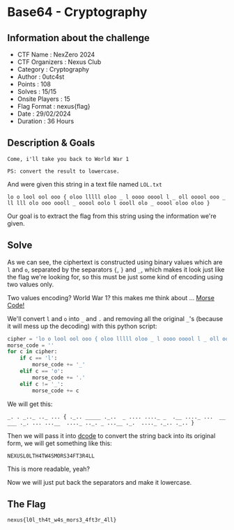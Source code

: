 # Base64 - Cryptography
## Information about the challenge
- CTF Name : NexZero 2024
- CTF Organizers : Nexus Club
- Category : Cryptography
- Author : 0utc4st
- Points : 108
- Solves : 15/15
- Onsite Players : 15
- Flag Format : nexus{flag}
- Date : 29/02/2024
- Duration : 36 Hours
## Description & Goals

    Come, i'll take you back to World War 1

    PS: convert the result to lowercase.

And were given this string in a text file named `LOL.txt` 
```
lo o lool ool ooo { oloo lllll oloo _ l oooo ooool l _ oll ooool ooo _ ll lll olo ooo oooll _ ooool oolo l oooll olo _ ooool oloo oloo }
```
Our goal is to extract the flag from this string using the information we're given.

## Solve
As we can see, the ciphertext is constructed using binary values which are `l` and `o`, separated by the separators `{`, `}` and `_`, which makes it look just like the flag we're looking for, so this must be just some kind of encoding using two values only.

Two values encoding? World War 1? this makes me think about ... [Morse Code!](https://en.wikipedia.org/wiki/Morse_code)

We'll convert `l` and `o` into `_` and `.` and removing all the original `_`'s (because it will mess up the decoding) with this python script:
```python
cipher = 'lo o lool ool ooo { oloo lllll oloo _ l oooo ooool l _ oll ooool ooo _ ll lll olo ooo oooll _ ooool oolo l oooll olo _ ooool oloo oloo }'
morse_code = ''
for c in cipher:
    if c == 'l':
        morse_code += '_'
    elif c == 'o':
        morse_code += '.'
    elif c != '_':
        morse_code += c
```
We will get this:
```
_. . _.._ .._ ... { ._.. _____ ._..  _ .... ...._ _  .__ ...._ ...  __ ___ ._. ... ...__  ...._ .._. _ ...__ ._.  ...._ ._.. ._.. }
```
Then we will pass it into [dcode](https://www.dcode.fr/morse-code) to convert the string back into its original form, we will get something like this:

    NEXUSL0LTH4TW4SMORS34FT3R4LL
This is more readable, yeah?

Now we will just put back the separators and make it lowercase.
## The Flag
```
nexus{l0l_th4t_w4s_mors3_4ft3r_4ll}
```
